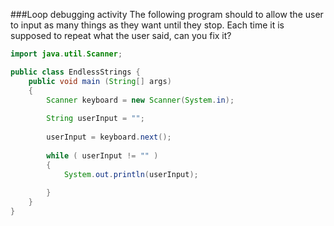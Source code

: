 ###Loop debugging activity
The following program should to allow the user to input as many things as they want until they stop. Each time it is supposed to repeat what the user said, can you fix it?

```java
import java.util.Scanner;

public class EndlessStrings {
    public void main (String[] args)
    {
        Scanner keyboard = new Scanner(System.in);
        
        String userInput = "";
        
        userInput = keyboard.next();
        
        while ( userInput != "" )
        {
            System.out.println(userInput);
            
        }
    }
}
```
